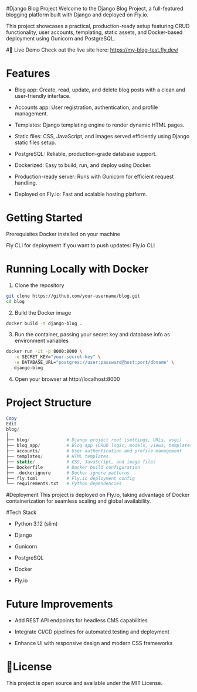 #Django Blog Project
Welcome to the Django Blog Project, a full-featured blogging platform built with Django and deployed on Fly.io.

This project showcases a practical, production-ready setup featuring CRUD functionality, user accounts, templating, static assets, and Docker-based deployment using Gunicorn and PostgreSQL.

#🚀 Live Demo
Check out the live site here: https://my-blog-test.fly.dev/

# Features
- Blog app: Create, read, update, and delete blog posts with a clean and user-friendly interface.

- Accounts app: User registration, authentication, and profile management.

- Templates: Django templating engine to render dynamic HTML pages.

- Static files: CSS, JavaScript, and images served efficiently using Django static files setup.

- PostgreSQL: Reliable, production-grade database support.

- Dockerized: Easy to build, run, and deploy using Docker.

- Production-ready server: Runs with Gunicorn for efficient request handling.

- Deployed on Fly.io: Fast and scalable hosting platform.

# Getting Started
Prerequisites
Docker installed on your machine

Fly CLI for deployment if you want to push updates: Fly.io CLI

# Running Locally with Docker
1. Clone the repository

```bash
git clone https://github.com/your-username/blog.git
cd blog
```
2. Build the Docker image

```bash
docker build -t django-blog .
```
3. Run the container, passing your secret key and database info as environment variables

```bash
docker run -it -p 8000:8000 \
   -e SECRET_KEY="your-secret-key" \
   -e DATABASE_URL="postgres://user:password@host:port/dbname" \
   django-blog
```
4. Open your browser at http://localhost:8000

# Project Structure
```php
Copy
Edit
blog/
│
├── blog/              # Django project root (settings, URLs, wsgi)
├── blog_app/          # Blog app (CRUD logic, models, views, templates)
├── accounts/          # User authentication and profile management
├── templates/         # HTML templates
├── static/            # CSS, JavaScript, and image files
├── Dockerfile         # Docker build configuration
├── .dockerignore      # Docker ignore patterns
├── fly.toml           # Fly.io deployment config
└── requirements.txt   # Python dependencies
```
#Deployment
This project is deployed on Fly.io, taking advantage of Docker containerization for seamless scaling and global availability.

#Tech Stack
- Python 3.12 (slim)

- Django

- Gunicorn

- PostgreSQL

- Docker

- Fly.io

# Future Improvements
- Add REST API endpoints for headless CMS capabilities

- Integrate CI/CD pipelines for automated testing and deployment

- Enhance UI with responsive design and modern CSS frameworks

# 📑License
This project is open source and available under the MIT License.
